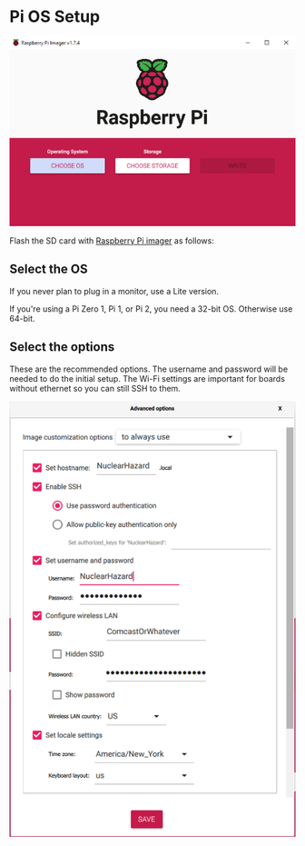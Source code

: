 # Pi OS Setup

![Pi Imager](images/pi_imager.PNG)

Flash the SD card with [Raspberry Pi imager](https://www.raspberrypi.com/software/) as follows:

## Select the OS
If you never plan to plug in a monitor, use a Lite version.

If you're using a Pi Zero 1, Pi 1, or Pi 2, you need a 32-bit OS. Otherwise use 64-bit.

## Select the options

These are the recommended options. The username and password will be needed to do the initial setup. The Wi-Fi settings are important for boards without ethernet so you can still SSH to them.

![Options](images/flashingoptions.PNG)